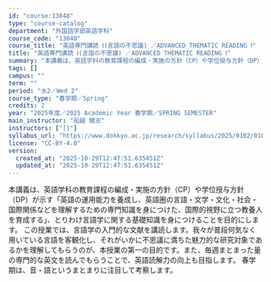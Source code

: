```yaml
---
id: "course:13048"
type: "course-catalog"
department: "外国語学部英語学科"
course_code: "13048"
course_title: "英語専門講読 Ⅰ(言語の不思議) ／ADVANCED THEMATIC READING Ⅰ"
title: "英語専門講読 Ⅰ(言語の不思議) ／ADVANCED THEMATIC READING Ⅰ"
summary: "本講義は、英語学科の教育課程の編成・実施の方針（CP）や学位授与方針（DP）が示す「英語の運用能力を養成し、英語圏の言語・文学・文化・社会・国際関係などを理解するための専門知識を身につけた、国際的視野に立つ教養人を育成する」、とりわけ言語学…"
tags: []
campus: ""
term: ""
period: "水2／Wed 2"
course_type: "春学期／Spring"
credits: 2
year: "2025年度／2025 Academic Year 春学期／SPRING SEMESTER"
main_instructor: "船越 健志"
instructors: ["[]"]
syllabus_url: "https://www.dokkyo.ac.jp/research/syllabus/2025/0102/0102_13048_ja_JP.html"
license: "CC-BY-4.0"
version:
  created_at: "2025-10-29T12:47:51.635451Z"
  updated_at: "2025-10-29T12:47:51.635451Z"
---
```

本講義は、英語学科の教育課程の編成・実施の方針（CP）や学位授与方針（DP）が示す「英語の運用能力を養成し、英語圏の言語・文学・文化・社会・国際関係などを理解するための専門知識を身につけた、国際的視野に立つ教養人を育成する」、とりわけ言語学に関する基礎知識を身につけることを目的にします。 この授業では、言語学の入門的な文献を講読します。我々が普段何気なく用いている言語を客観化し、それがいかに不思議に満ちた魅力的な研究対象であるかを理解してもらうのが、本授業の第一の目的です。また、毎週まとまった量の専門的な英文を読んでもらうことで、英語読解力の向上も目指します。 春学期は、音・語というまとまりに注目して考察します。
